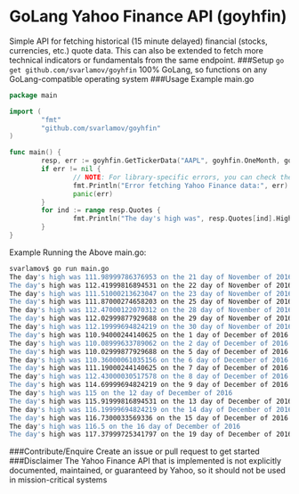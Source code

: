 # GoLang Yahoo Finance API (goyhfin)
Simple API for fetching historical (15 minute delayed) financial (stocks, currencies, etc.) quote data. This can also be extended to fetch more technical indicators or fundamentals from the same endpoint.
###Setup
`go get github.com/svarlamov/goyhfin`
100% GoLang, so functions on any GoLang-compatible operating system
###Usage Example
main.go
```go
package main

import (
        "fmt"
        "github.com/svarlamov/goyhfin"
)

func main() {
        resp, err := goyhfin.GetTickerData("AAPL", goyhfin.OneMonth, goyhfin.OneDay, false)
        if err != nil {
                // NOTE: For library-specific errors, you can check the err against the errors exposed in goyhfin/errors.go
                fmt.Println("Error fetching Yahoo Finance data:", err)
                panic(err)
        }
        for ind := range resp.Quotes {
                fmt.Println("The day's high was", resp.Quotes[ind].High, "on the", resp.Quotes[ind].OpensAt.Day(), "day of", resp.Quotes[ind].OpensAt.Month(), "of", resp.Quotes[ind].OpensAt.Year())
        }
}
```
Example Running the Above main.go:
```bash
svarlamov$ go run main.go
The day's high was 111.98999786376953 on the 21 day of November of 2016
The day's high was 112.41999816894531 on the 22 day of November of 2016
The day's high was 111.51000213623047 on the 23 day of November of 2016
The day's high was 111.87000274658203 on the 25 day of November of 2016
The day's high was 112.47000122070312 on the 28 day of November of 2016
The day's high was 112.02999877929688 on the 29 day of November of 2016
The day's high was 112.19999694824219 on the 30 day of November of 2016
The day's high was 110.94000244140625 on the 1 day of December of 2016
The day's high was 110.08999633789062 on the 2 day of December of 2016
The day's high was 110.02999877929688 on the 5 day of December of 2016
The day's high was 110.36000061035156 on the 6 day of December of 2016
The day's high was 111.19000244140625 on the 7 day of December of 2016
The day's high was 112.43000030517578 on the 8 day of December of 2016
The day's high was 114.69999694824219 on the 9 day of December of 2016
The day's high was 115 on the 12 day of December of 2016
The day's high was 115.91999816894531 on the 13 day of December of 2016
The day's high was 116.19999694824219 on the 14 day of December of 2016
The day's high was 116.7300033569336 on the 15 day of December of 2016
The day's high was 116.5 on the 16 day of December of 2016
The day's high was 117.37999725341797 on the 19 day of December of 2016
```
###Contribute/Enquire
Create an issue or pull request to get started
###Disclaimer
The Yahoo Finance API that is implemented is not explicitly documented, maintained, or guaranteed by Yahoo, so it should not be used in mission-critical systems